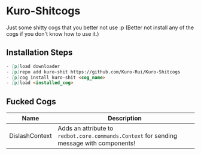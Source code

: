 # Kuro-Shitcogs
Just some shitty cogs that you better not use :p (Better not install any of the cogs if you don't know how to use it.)

## Installation Steps
<!-- So you can copy and paste it one by one :D -->
```md
- [p]load downloader
- [p]repo add kuro-shit https://github.com/Kuro-Rui/Kuro-Shitcogs
- [p]cog install kuro-shit <cog_name>
- [p]load <installed_cog>
```

## Fucked Cogs
|      Name      | Description                                                                              |
|:--------------:|------------------------------------------------------------------------------------------|
| DislashContext | Adds an attribute to `redbot.core.commands.Context` for sending message with components! |
